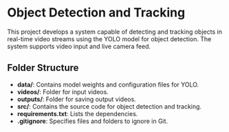 # Object Detection and Tracking

This project develops a system capable of detecting and tracking objects in real-time video streams using the YOLO model for object detection. The system supports video input and live camera feed.

## Folder Structure
- **data/**: Contains model weights and configuration files for YOLO.
- **videos/**: Folder for input videos.
- **outputs/**: Folder for saving output videos.
- **src/**: Contains the source code for object detection and tracking.
- **requirements.txt**: Lists the dependencies.
- **.gitignore**: Specifies files and folders to ignore in Git.
